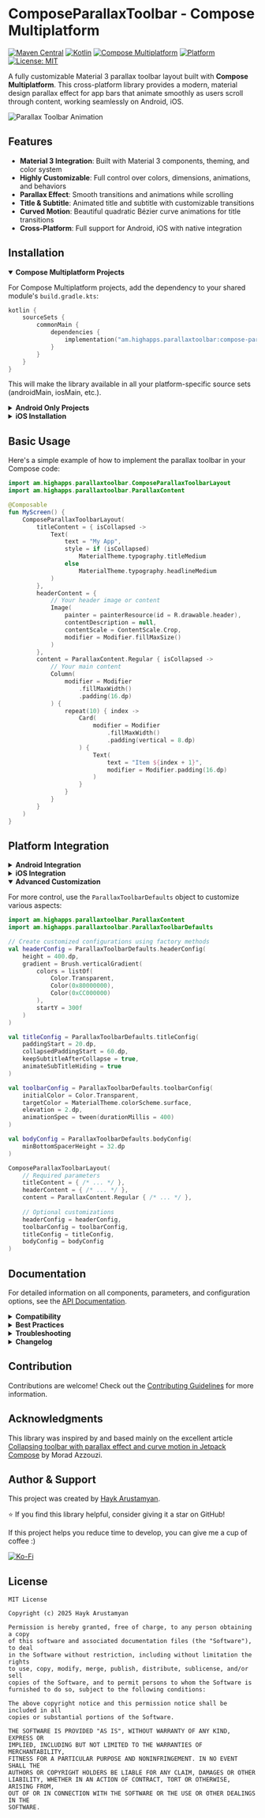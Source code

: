 # ComposeParallaxToolbar - Compose Multiplatform

[![Maven Central](https://img.shields.io/maven-central/v/am.highapps.parallaxtoolbar/compose-parallax-toolbar-kmp)](https://search.maven.org/artifact/am.highapps.parallaxtoolbar/compose-parallax-toolbar-kmp)
[![Kotlin](https://img.shields.io/badge/kotlin-v2.1.20-blue.svg?logo=kotlin)](http://kotlinlang.org)
[![Compose Multiplatform](https://img.shields.io/badge/Compose%20Multiplatform-Compatible-blue)](https://github.com/JetBrains/compose-multiplatform)
[![Platform](https://img.shields.io/badge/platform-Android%20|%20iOS-green.svg)](https://github.com/haykarustamyan/ComposeParallaxToolbar)
[![License: MIT](https://img.shields.io/badge/License-MIT-yellow.svg)](https://opensource.org/licenses/MIT)

A fully customizable Material 3 parallax toolbar layout built with **Compose Multiplatform**. This cross-platform library provides a modern, material design parallax effect for app bars that animate smoothly as users scroll through content, working seamlessly on Android, iOS.

![Parallax Toolbar Animation](https://github.com/haykarustamyan/ComposeParallaxToolbar/raw/main/raw/main/images/parallax_gif.gif)

## Features

- **Material 3 Integration**: Built with Material 3 components, theming, and color system
- **Highly Customizable**: Full control over colors, dimensions, animations, and behaviors
- **Parallax Effect**: Smooth transitions and animations while scrolling
- **Title & Subtitle**: Animated title and subtitle with customizable transitions
- **Curved Motion**: Beautiful quadratic Bézier curve animations for title transitions
- **Cross-Platform**: Full support for Android, iOS with native integration

## Installation

<details open>
<summary><b>Compose Multiplatform Projects</b></summary>

For Compose Multiplatform projects, add the dependency to your shared module's `build.gradle.kts`:

```kotlin
kotlin {
    sourceSets {
        commonMain {
            dependencies {
                implementation("am.highapps.parallaxtoolbar:compose-parallax-toolbar-kmp:1.1.0")
            }
        }
    }
}
```

This will make the library available in all your platform-specific source sets (androidMain, iosMain, etc.).
</details>

<details>
<summary><b>Android Only Projects</b></summary>

#### Gradle (Kotlin DSL)

Add the dependency to your module's build.gradle.kts file:

```kotlin
dependencies {
    implementation("am.highapps.parallaxtoolbar:compose-parallax-toolbar-kmp:1.1.0")
}
```

#### Gradle (Groovy)

```groovy
dependencies {
    implementation 'am.highapps.parallaxtoolbar:compose-parallax-toolbar-kmp:1.1.0'
}
```
</details>

<details>
<summary><b>iOS Installation</b></summary>

### Direct XCFramework Integration

For direct integration:

1. Download the project
   from [GitHub repository](https://github.com/haykarustamyan/ComposeParallaxToolbar)

2. After downloading, run the following command to build the iOS framework:
```bash
./gradlew buildIosFramework
```

3. Create XCFramework by running:
```bash
xcodebuild -create-xcframework \
-framework compose-parallax-toolbar-kmp/build/bin/iosArm64/releaseFramework/compose_parallax_toolbar_kmp.framework \
-framework compose-parallax-toolbar-kmp/build/bin/iosSimulatorArm64/releaseFramework/compose_parallax_toolbar_kmp.framework \
-output compose-parallax-toolbar-kmp.xcframework
```

4. **Integrate XCFramework with Xcode:**
   - Open ios folder in Xcode
   - Add the XCFramework to ios project:
     - Go to Targets → Project → General → Frameworks, Libraries, and Embedded Content
     - Click + → Add Other → Add Files
     - Navigate to generated `compose-parallax-toolbar-kmp.xcframework` and add it

5. Import in your Swift files:

```swift
import compose_parallax_toolbar_kmp
```
</details>

## Basic Usage

Here's a simple example of how to implement the parallax toolbar in your Compose code:

```kotlin
import am.highapps.parallaxtoolbar.ComposeParallaxToolbarLayout
import am.highapps.parallaxtoolbar.ParallaxContent

@Composable
fun MyScreen() {
    ComposeParallaxToolbarLayout(
        titleContent = { isCollapsed ->
            Text(
                text = "My App",
                style = if (isCollapsed)
                    MaterialTheme.typography.titleMedium
                else
                    MaterialTheme.typography.headlineMedium
            )
        },
        headerContent = {
            // Your header image or content
            Image(
                painter = painterResource(id = R.drawable.header),
                contentDescription = null,
                contentScale = ContentScale.Crop,
                modifier = Modifier.fillMaxSize()
            )
        },
        content = ParallaxContent.Regular { isCollapsed ->
            // Your main content
            Column(
                modifier = Modifier
                    .fillMaxWidth()
                    .padding(16.dp)
            ) {
                repeat(10) { index ->
                    Card(
                        modifier = Modifier
                            .fillMaxWidth()
                            .padding(vertical = 8.dp)
                    ) {
                        Text(
                            text = "Item ${index + 1}",
                            modifier = Modifier.padding(16.dp)
                        )
                    }
                }
            }
        }
    )
}
```

## Platform Integration

<details>
<summary><b>Android Integration</b></summary>

For Android, you can use the component directly in your Compose UI:

```kotlin
import am.highapps.parallaxtoolbar.ParallaxContent

@Composable
fun AndroidScreen() {
    // Use Material Theme from your Android app
    MaterialTheme {
        ComposeParallaxToolbarLayout(
            titleContent = { isCollapsed ->
                Text(
                    text = "Android App",
                    fontSize = if (isCollapsed) 18.sp else 24.sp,
                    fontWeight = FontWeight.Bold,
                    color = if (isCollapsed) 
                        MaterialTheme.colorScheme.onSurface 
                    else 
                        Color.White
                )
            },
            headerContent = {
                Box(
                    modifier = Modifier
                        .background(MaterialTheme.colorScheme.primary)
                        .fillMaxSize()
                )
            },
            content = ParallaxContent.Regular { isCollapsed ->
                LazyColumn(
                    modifier = Modifier.fillMaxWidth()
                ) {
                    items(20) { index ->
                        ListItem(
                            headlineContent = { Text("Item $index") },
                            supportingContent = { Text("Supporting text") }
                        )
                    }
                }
            }
        )
    }
}
```
</details>

<details>
<summary><b>iOS Integration</b></summary>

### UIKit Integration

```swift
import UIKit
import compose_parallax_toolbar_kmp

class MyViewController: UIViewController {
    override func viewDidLoad() {
        super.viewDidLoad()
        
        let composeVC = IosParallaxToolbarSampleKt.CustomParallaxToolbarViewController()
        addChild(composeVC)
        view.addSubview(composeVC.view)
        composeVC.view.frame = view.bounds
        composeVC.didMove(toParent: self)
    }
}
```

### SwiftUI Integration

```swift
import SwiftUI
import compose_parallax_toolbar_kmp

struct ComposeToolbarView: UIViewControllerRepresentable {
    func makeUIViewController(context: Context) -> UIViewController {
        return IosParallaxToolbarSampleKt.CustomParallaxToolbarViewController()
    }
    func updateUIViewController(_ uivc: UIViewController, context: Context) {}
}

struct ContentView: View {
    var body: some View {
        ComposeToolbarView()
            .ignoresSafeArea(edges: .top)  // Optional: makes the toolbar use full height
    }
}
```

iOS Sample View Controllers:
- `SimpleParallaxToolbarViewController()` - Basic implementation
- `CustomParallaxToolbarViewController()` - Implementation with custom styling
- `MinimalParallaxToolbarViewController()` - Minimalist implementation
- `InitiallyCollapsedToolbarViewController()` - Starts with collapsed toolbar

### Custom Implementations

To create custom implementations, you need to add your custom composable functions in the **common
code** (specifically in the iOS part of the multiplatform module), then use them from your iOS
application.

**Step 1:** Add your custom implementation in the common code (iOS part):

```kotlin
// Add this in src/iosMain/kotlin (common code - iOS part)
import am.highapps.parallaxtoolbar.ParallaxContent

fun MyCustomToolbarViewController() = ComposeUIViewController {
    MaterialTheme {
        ComposeParallaxToolbarLayout(
            titleContent = { isCollapsed ->
                Text(
                    text = "My Custom Title",
                    fontSize = if (isCollapsed) 18.sp else 24.sp,
                    fontWeight = FontWeight.Bold,
                    color = if (isCollapsed) 
                        MaterialTheme.colorScheme.onSurface 
                    else 
                        Color.White
                )
            },
            headerContent = {
                Box(
                    modifier = Modifier
                        .background(
                            brush = Brush.verticalGradient(
                                colors = listOf(Color(0xFF4CAF50), Color(0xFF2E7D32))
                            )
                        )
                        .fillMaxSize()
                )
            },
            content = ParallaxContent.Lazy { isCollapsed ->
                items(50) { index ->
                    Card(
                        modifier = Modifier
                            .fillMaxWidth()
                            .padding(horizontal = 16.dp, vertical = 8.dp)
                    ) {
                        Text(
                            text = "Custom Item ${index + 1}",
                            modifier = Modifier.padding(16.dp)
                        )
                    }
                }
            }
        )
    }
}
```

**Step 2:** After adding your custom implementation, rebuild the framework:
```bash
./gradlew buildIosFramework
```

**Step 3:** Use it in your iOS application:
```swift
// In your iOS app
let customVC = IosParallaxToolbarSampleKt.MyCustomToolbarViewController()
```

> **Note:** Custom implementations cannot be created directly in the iOS application code. They must
> be added to the common multiplatform code (iOS part) and then accessed from the iOS app.

For more details:
- **[iOS Integration Guide](compose-parallax-toolbar-kmp/iOS-README.md)** - Setup and basic usage
- **[iOS Sample Implementation Guide](compose-parallax-toolbar-kmp/src/iosMain/kotlin/am/highapps/parallaxtoolbar/iOS-Samples.md)** - Detailed examples
</details>

<details open>
<summary><b>Advanced Customization</b></summary>

For more control, use the `ParallaxToolbarDefaults` object to customize various aspects:

```kotlin
import am.highapps.parallaxtoolbar.ParallaxContent
import am.highapps.parallaxtoolbar.ParallaxToolbarDefaults

// Create customized configurations using factory methods
val headerConfig = ParallaxToolbarDefaults.headerConfig(
    height = 400.dp,
    gradient = Brush.verticalGradient(
        colors = listOf(
            Color.Transparent,
            Color(0x80000000),
            Color(0xCC000000)
        ),
        startY = 300f
    )
)

val titleConfig = ParallaxToolbarDefaults.titleConfig(
    paddingStart = 20.dp,
    collapsedPaddingStart = 60.dp,
    keepSubtitleAfterCollapse = true,
    animateSubTitleHiding = true
)

val toolbarConfig = ParallaxToolbarDefaults.toolbarConfig(
    initialColor = Color.Transparent,
    targetColor = MaterialTheme.colorScheme.surface,
    elevation = 2.dp,
    animationSpec = tween(durationMillis = 400)
)

val bodyConfig = ParallaxToolbarDefaults.bodyConfig(
    minBottomSpacerHeight = 32.dp
)

ComposeParallaxToolbarLayout(
    // Required parameters
    titleContent = { /* ... */ },
    headerContent = { /* ... */ },
    content = ParallaxContent.Regular { /* ... */ },
    
    // Optional customizations
    headerConfig = headerConfig,
    toolbarConfig = toolbarConfig,
    titleConfig = titleConfig,
    bodyConfig = bodyConfig
)
```
</details>

## Documentation

For detailed information on all components, parameters, and configuration options, see the [API Documentation](docs/API.md).

<details>
<summary><b>Compatibility</b></summary>

- **Kotlin**: 2.1.21
- **Compose Multiplatform**: 1.8.2
- **Android**: API 24+ (Android 7.0+)
- **iOS**: iOS 14+

</details>

<details>
<summary><b>Best Practices</b></summary>

### Material 3 Integration

- Use Material 3 typography and color schemes
- Adapt your UI using the `isCollapsed` parameter
- Leverage Material 3 components like `TopAppBar`

### Performance Optimization

- Use `ParallaxContent.Lazy` for large lists to ensure optimal performance
- Avoid heavy computations in recomposing content
- Use `remember` and `derivedStateOf` for scroll-based calculations
- Optimize images for mobile rendering
- Keep header content lightweight to maintain smooth scrolling

### Multiplatform Considerations

- Use platform-agnostic libraries for image loading
- Handle differences in status bar behavior
- Test across screen sizes for responsive layouts
- Choose appropriate content type based on your data size

</details>

<details>
<summary><b>Troubleshooting</b></summary>

### Common Issues

#### Android

- Ensure you're using a compatible Material 3 theme
- Use proper insets handling to avoid system UI overlaps
- Make sure you're using the correct content type (`ParallaxContent.Regular` for regular scrollable content, `ParallaxContent.Lazy` for LazyColumn)

#### iOS

- "No such module" errors: check framework linkage and make sure the framework is properly embedded
- Memory issues: maintain strong references to view controllers
- Custom implementations must be added to the common multiplatform code (iOS part), not directly in iOS app code

</details>

<details>
<summary><b>Changelog</b></summary>

### Version 1.1.0

- Updated to Kotlin 2.1.20
- Updated to Compose Multiplatform 1.8.1
- Ios integration details update

### Version 1.0.0

- Initial release
- Basic parallax toolbar functionality
- Material 3 support

</details>

## Contribution

Contributions are welcome! Check out the [Contributing Guidelines](CONTRIBUTING.md) for more information.

## Acknowledgments

This library was inspired by and based mainly on the excellent article [Collapsing toolbar with parallax effect and curve motion in Jetpack Compose](https://proandroiddev.com/collapsing-toolbar-with-parallax-effect-and-curve-motion-in-jetpack-compose-9ed1c3c0393f) by Morad Azzouzi.

## Author & Support

This project was created by [Hayk Arustamyan](https://github.com/haykarustamyan).

⭐ If you find this library helpful, consider giving it a star on GitHub!

If this project helps you reduce time to develop, you can give me a cup of coffee :)

[![Ko-Fi](https://ko-fi.com/img/githubbutton_sm.svg)](https://ko-fi.com/haykarustamyan)

## License

```
MIT License

Copyright (c) 2025 Hayk Arustamyan

Permission is hereby granted, free of charge, to any person obtaining a copy
of this software and associated documentation files (the "Software"), to deal
in the Software without restriction, including without limitation the rights
to use, copy, modify, merge, publish, distribute, sublicense, and/or sell
copies of the Software, and to permit persons to whom the Software is
furnished to do so, subject to the following conditions:

The above copyright notice and this permission notice shall be included in all
copies or substantial portions of the Software.

THE SOFTWARE IS PROVIDED "AS IS", WITHOUT WARRANTY OF ANY KIND, EXPRESS OR
IMPLIED, INCLUDING BUT NOT LIMITED TO THE WARRANTIES OF MERCHANTABILITY,
FITNESS FOR A PARTICULAR PURPOSE AND NONINFRINGEMENT. IN NO EVENT SHALL THE
AUTHORS OR COPYRIGHT HOLDERS BE LIABLE FOR ANY CLAIM, DAMAGES OR OTHER
LIABILITY, WHETHER IN AN ACTION OF CONTRACT, TORT OR OTHERWISE, ARISING FROM,
OUT OF OR IN CONNECTION WITH THE SOFTWARE OR THE USE OR OTHER DEALINGS IN THE
SOFTWARE.
```